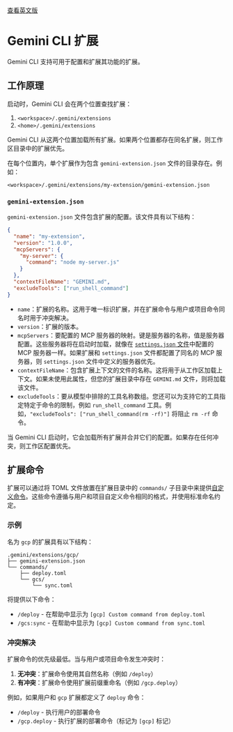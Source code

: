 [查看英文版](https://github.com/google-gemini/gemini-cli/blob/main/docs/extension.md)

# Gemini CLI 扩展

Gemini CLI 支持可用于配置和扩展其功能的扩展。

## 工作原理

启动时，Gemini CLI 会在两个位置查找扩展：

1.  `<workspace>/.gemini/extensions`
2.  `<home>/.gemini/extensions`

Gemini CLI 从这两个位置加载所有扩展。如果两个位置都存在同名扩展，则工作区目录中的扩展优先。

在每个位置内，单个扩展作为包含 `gemini-extension.json` 文件的目录存在。例如：

`<workspace>/.gemini/extensions/my-extension/gemini-extension.json`

### `gemini-extension.json`

`gemini-extension.json` 文件包含扩展的配置。该文件具有以下结构：

```json
{
  "name": "my-extension",
  "version": "1.0.0",
  "mcpServers": {
    "my-server": {
      "command": "node my-server.js"
    }
  },
  "contextFileName": "GEMINI.md",
  "excludeTools": ["run_shell_command"]
}
```

- `name`：扩展的名称。这用于唯一标识扩展，并在扩展命令与用户或项目命令同名时用于冲突解决。
- `version`：扩展的版本。
- `mcpServers`：要配置的 MCP 服务器的映射。键是服务器的名称，值是服务器配置。这些服务器将在启动时加载，就像在 [`settings.json` 文件](./cli/configuration.md)中配置的 MCP 服务器一样。如果扩展和 `settings.json` 文件都配置了同名的 MCP 服务器，则 `settings.json` 文件中定义的服务器优先。
- `contextFileName`：包含扩展上下文的文件的名称。这将用于从工作区加载上下文。如果未使用此属性，但您的扩展目录中存在 `GEMINI.md` 文件，则将加载该文件。
- `excludeTools`：要从模型中排除的工具名称数组。您还可以为支持它的工具指定特定于命令的限制，例如 `run_shell_command` 工具。例如，`"excludeTools": ["run_shell_command(rm -rf)"]` 将阻止 `rm -rf` 命令。

当 Gemini CLI 启动时，它会加载所有扩展并合并它们的配置。如果存在任何冲突，则工作区配置优先。

## 扩展命令

扩展可以通过将 TOML 文件放置在扩展目录中的 `commands/` 子目录中来提供[自定义命令](./cli/commands.md#custom-commands)。这些命令遵循与用户和项目自定义命令相同的格式，并使用标准命名约定。

### 示例

名为 `gcp` 的扩展具有以下结构：

```
.gemini/extensions/gcp/
├── gemini-extension.json
└── commands/
    ├── deploy.toml
    └── gcs/
        └── sync.toml
```

将提供以下命令：

- `/deploy` - 在帮助中显示为 `[gcp] Custom command from deploy.toml`
- `/gcs:sync` - 在帮助中显示为 `[gcp] Custom command from sync.toml`

### 冲突解决

扩展命令的优先级最低。当与用户或项目命令发生冲突时：

1. **无冲突**：扩展命令使用其自然名称（例如 `/deploy`）
2. **有冲突**：扩展命令使用扩展前缀重命名（例如 `/gcp.deploy`）

例如，如果用户和 `gcp` 扩展都定义了 `deploy` 命令：

- `/deploy` - 执行用户的部署命令
- `/gcp.deploy` - 执行扩展的部署命令（标记为 `[gcp]` 标记）